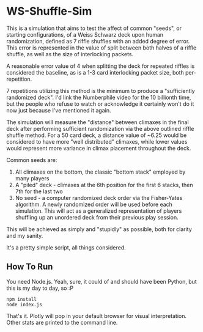 # WS-Shuffle-Sim

This is a simulation that aims to test the affect of common "seeds", or starting configurations, 
of a Weiss Schwarz deck upon human randomization, defined as 7 riffle shuffles with an added 
degree of error. This error is represented in the value of split between both halves of a riffle 
shuffle, as well as the size of interlocking packets.

A reasonable error value of 4 when splitting the deck for repeated riffles is considered the baseline,
as is a 1-3 card interlocking packet size, both per-repetition.

7 repetitions utilizing this method is the minimum to produce a "sufficiently randomized deck". 
I'd link the Numberphile video for the 10 billionth time, but the people who refuse to watch or 
acknowledge it certainly won't do it now just because I've mentioned it again.

The simulation will measure the "distance" between climaxes in the final deck after performing 
sufficient randomization via the above outlined riffle shuffle method. For a 50 card deck, a distance 
value of ~6.25 would be considered to have more "well distributed" climaxes, while lower values would 
represent more variance in climax placement throughout the deck.

Common seeds are:
 1. All climaxes on the bottom, the classic "bottom stack" employed by many players
 2. A "piled" deck - climaxes at the 6th position for the first 6 stacks, then 7th for the last two
 3. No seed - a computer randomized deck order via the Fisher-Yates algorithm. A newly randomized 
    order will be used before each simulation. This will act as a generalized representation of 
    players shuffling up an unordered deck from their previous play session.

This will be achieved as simply and "stupidly" as possible, both for clarity and my sanity.

It's a pretty simple script, all things considered.

## How To Run

You need Node.js. Yeah, sure, it could of and should have been Python, but this is my day to day, so :P

```
npm install
node index.js
```

That's it. Plotly will pop in your default browser for visual interpretation. 
Other stats are printed to the command line.

